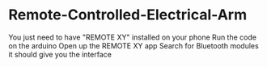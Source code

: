 # Remote-Controlled-Electrical-Arm

You just need to have "REMOTE XY" installed on your phone
Run the code on the arduino
Open up the REMOTE XY app
Search for Bluetooth modules
it should give you the interface
